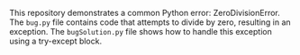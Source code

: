 This repository demonstrates a common Python error: ZeroDivisionError. The `bug.py` file contains code that attempts to divide by zero, resulting in an exception. The `bugSolution.py` file shows how to handle this exception using a try-except block.